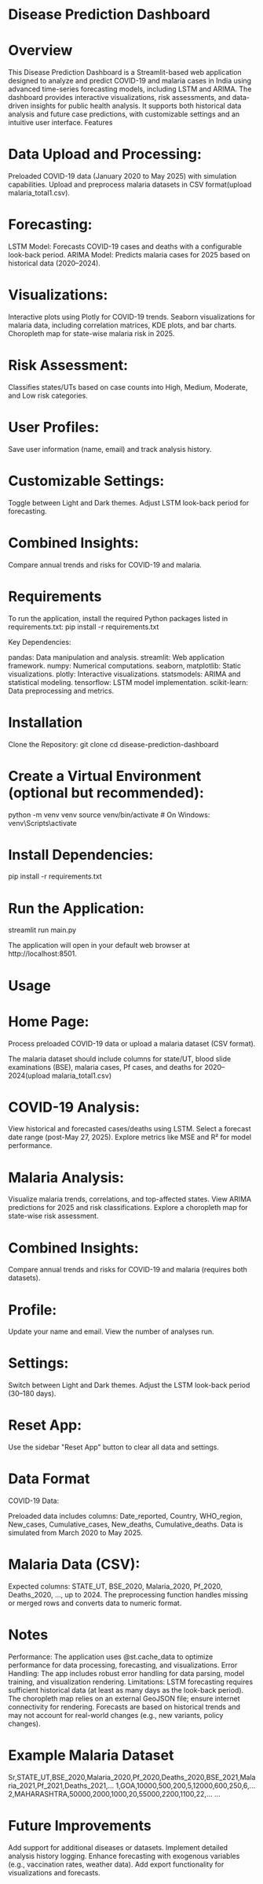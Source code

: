 
# Disease Prediction Dashboard
# Overview
This Disease Prediction Dashboard is a Streamlit-based web application designed to analyze and predict COVID-19 and malaria cases in India using advanced time-series forecasting models, including LSTM and ARIMA. The dashboard provides interactive visualizations, risk assessments, and data-driven insights for public health analysis. It supports both historical data analysis and future case predictions, with customizable settings and an intuitive user interface.
Features

# Data Upload and Processing:
Preloaded COVID-19 data (January 2020 to May 2025) with simulation capabilities.
Upload and preprocess malaria datasets in CSV format(upload malaria_total1.csv).


# Forecasting:
LSTM Model: Forecasts COVID-19 cases and deaths with a configurable look-back period.
ARIMA Model: Predicts malaria cases for 2025 based on historical data (2020–2024).


# Visualizations:
Interactive plots using Plotly for COVID-19 trends.
Seaborn visualizations for malaria data, including correlation matrices, KDE plots, and bar charts.
Choropleth map for state-wise malaria risk in 2025.


# Risk Assessment:
Classifies states/UTs based on case counts into High, Medium, Moderate, and Low risk categories.


# User Profiles:
Save user information (name, email) and track analysis history.


# Customizable Settings:
Toggle between Light and Dark themes.
Adjust LSTM look-back period for forecasting.


# Combined Insights:
Compare annual trends and risks for COVID-19 and malaria.



# Requirements
To run the application, install the required Python packages listed in requirements.txt:
pip install -r requirements.txt

Key Dependencies:

pandas: Data manipulation and analysis.
streamlit: Web application framework.
numpy: Numerical computations.
seaborn, matplotlib: Static visualizations.
plotly: Interactive visualizations.
statsmodels: ARIMA and statistical modeling.
tensorflow: LSTM model implementation.
scikit-learn: Data preprocessing and metrics.

# Installation

Clone the Repository:
git clone <repository-url>
cd disease-prediction-dashboard


# Create a Virtual Environment (optional but recommended):
python -m venv venv
source venv/bin/activate  # On Windows: venv\Scripts\activate


# Install Dependencies:
pip install -r requirements.txt


# Run the Application:
streamlit run main.py

The application will open in your default web browser at http://localhost:8501.


# Usage

# Home Page:

Process preloaded COVID-19 data or upload a malaria dataset (CSV format).

The malaria dataset should include columns for state/UT, blood slide examinations (BSE), malaria cases, Pf cases, and deaths for 2020–2024(upload malaria_total1.csv)


# COVID-19 Analysis:

View historical and forecasted cases/deaths using LSTM.
Select a forecast date range (post-May 27, 2025).
Explore metrics like MSE and R² for model performance.


# Malaria Analysis:

Visualize malaria trends, correlations, and top-affected states.
View ARIMA predictions for 2025 and risk classifications.
Explore a choropleth map for state-wise risk assessment.


# Combined Insights:

Compare annual trends and risks for COVID-19 and malaria (requires both datasets).


# Profile:

Update your name and email.
View the number of analyses run.


# Settings:

Switch between Light and Dark themes.
Adjust the LSTM look-back period (30–180 days).


# Reset App:

Use the sidebar "Reset App" button to clear all data and settings.



# Data Format

COVID-19 Data:

Preloaded data includes columns: Date_reported, Country, WHO_region, New_cases, Cumulative_cases, New_deaths, Cumulative_deaths.
Data is simulated from March 2020 to May 2025.


# Malaria Data (CSV):

Expected columns: STATE_UT, BSE_2020, Malaria_2020, Pf_2020, Deaths_2020, ..., up to 2024.
The preprocessing function handles missing or merged rows and converts data to numeric format.



# Notes

Performance: The application uses @st.cache_data to optimize performance for data processing, forecasting, and visualizations.
Error Handling: The app includes robust error handling for data parsing, model training, and visualization rendering.
Limitations:
LSTM forecasting requires sufficient historical data (at least as many days as the look-back period).
The choropleth map relies on an external GeoJSON file; ensure internet connectivity for rendering.
Forecasts are based on historical trends and may not account for real-world changes (e.g., new variants, policy changes).



#  Example Malaria Dataset
Sr,STATE_UT,BSE_2020,Malaria_2020,Pf_2020,Deaths_2020,BSE_2021,Malaria_2021,Pf_2021,Deaths_2021,...
1,GOA,10000,500,200,5,12000,600,250,6,...
2,MAHARASHTRA,50000,2000,1000,20,55000,2200,1100,22,...
...

# Future Improvements

Add support for additional diseases or datasets.
Implement detailed analysis history logging.
Enhance forecasting with exogenous variables (e.g., vaccination rates, weather data).
Add export functionality for visualizations and forecasts.
